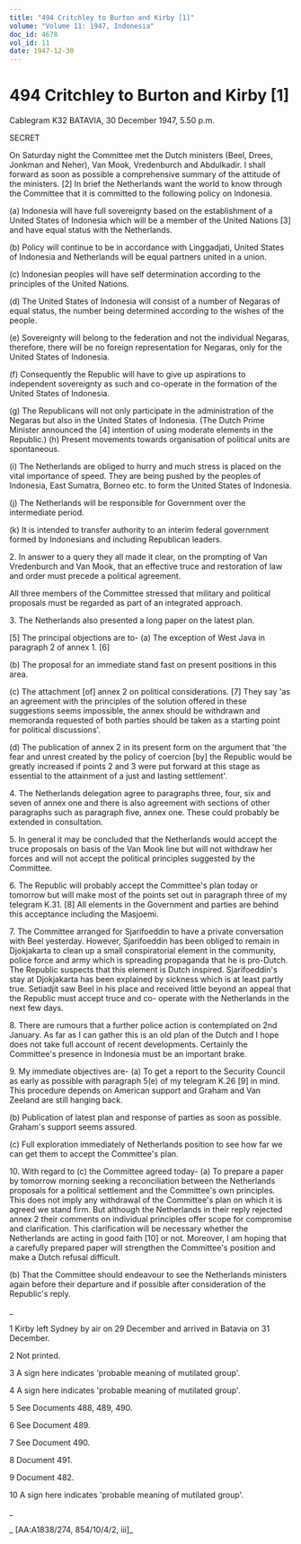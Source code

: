 ```yaml
---
title: "494 Critchley to Burton and Kirby [1]"
volume: "Volume 11: 1947, Indonesia"
doc_id: 4678
vol_id: 11
date: 1947-12-30
---
```


# 494 Critchley to Burton and Kirby [1]

Cablegram K32 BATAVIA, 30 December 1947, 5.50 p.m.

SECRET

On Saturday night the Committee met the Dutch ministers (Beel, Drees, Jonkman and Neher), Van Mook, Vredenburch and Abdulkadir. I shall forward as soon as possible a comprehensive summary of the attitude of the ministers. [2] In brief the Netherlands want the world to know through the Committee that it is committed to the following policy on Indonesia.

(a) Indonesia will have full sovereignty based on the establishment of a United States of Indonesia which will be a member of the United Nations [3] and have equal status with the Netherlands.

(b) Policy will continue to be in accordance with Linggadjati, United States of Indonesia and Netherlands will be equal partners united in a union.

(c) Indonesian peoples will have self determination according to the principles of the United Nations.

(d) The United States of Indonesia will consist of a number of Negaras of equal status, the number being determined according to the wishes of the people.

(e) Sovereignty will belong to the federation and not the individual Negaras, therefore, there will be no foreign representation for Negaras, only for the United States of Indonesia.

(f) Consequently the Republic will have to give up aspirations to independent sovereignty as such and co-operate in the formation of the United States of Indonesia.

(g) The Republicans will not only participate in the administration of the Negaras but also in the United States of Indonesia. (The Dutch Prime Minister announced the [4] intention of using moderate elements in the Republic.) (h) Present movements towards organisation of political units are spontaneous.

(i) The Netherlands are obliged to hurry and much stress is placed on the vital importance of speed. They are being pushed by the peoples of Indonesia, East Sumatra, Borneo etc. to form the United States of Indonesia.

(j) The Netherlands will be responsible for Government over the intermediate period.

(k) It is intended to transfer authority to an interim federal government formed by Indonesians and including Republican leaders.

2\. In answer to a query they all made it clear, on the prompting of Van Vredenburch and Van Mook, that an effective truce and restoration of law and order must precede a political agreement.

All three members of the Committee stressed that military and political proposals must be regarded as part of an integrated approach.

3\. The Netherlands also presented a long paper on the latest plan.

[5] The principal objections are to- (a) The exception of West Java in paragraph 2 of annex 1. [6]

(b) The proposal for an immediate stand fast on present positions in this area.

(c) The attachment [of] annex 2 on political considerations. [7] They say 'as an agreement with the principles of the solution offered in these suggestions seems impossible, the annex should be withdrawn and memoranda requested of both parties should be taken as a starting point for political discussions'.

(d) The publication of annex 2 in its present form on the argument that 'the fear and unrest created by the policy of coercion [by] the Republic would be greatly increased if points 2 and 3 were put forward at this stage as essential to the attainment of a just and lasting settlement'.

4\. The Netherlands delegation agree to paragraphs three, four, six and seven of annex one and there is also agreement with sections of other paragraphs such as paragraph five, annex one. These could probably be extended in consultation.

5\. In general it may be concluded that the Netherlands would accept the truce proposals on basis of the Van Mook line but will not withdraw her forces and will not accept the political principles suggested by the Committee.

6\. The Republic will probably accept the Committee's plan today or tomorrow but will make most of the points set out in paragraph three of my telegram K.31. [8] All elements in the Government and parties are behind this acceptance including the Masjoemi.

7\. The Committee arranged for Sjarifoeddin to have a private conversation with Beel yesterday. However, Sjarifoeddin has been obliged to remain in Djokjakarta to clean up a small conspiratorial element in the community, police force and army which is spreading propaganda that he is pro-Dutch. The Republic suspects that this element is Dutch inspired. Sjarifoeddin's stay at Djokjakarta has been explained by sickness which is at least partly true. Setiadjit saw Beel in his place and received little beyond an appeal that the Republic must accept truce and co- operate with the Netherlands in the next few days.

8\. There are rumours that a further police action is contemplated on 2nd January. As far as I can gather this is an old plan of the Dutch and I hope does not take full account of recent developments. Certainly the Committee's presence in Indonesia must be an important brake.

9\. My immediate objectives are- (a) To get a report to the Security Council as early as possible with paragraph 5(e) of my telegram K.26 [9] in mind. This procedure depends on American support and Graham and Van Zeeland are still hanging back.

(b) Publication of latest plan and response of parties as soon as possible. Graham's support seems assured.

(c) Full exploration immediately of Netherlands position to see how far we can get them to accept the Committee's plan.

10\. With regard to (c) the Committee agreed today- (a) To prepare a paper by tomorrow morning seeking a reconciliation between the Netherlands proposals for a political settlement and the Committee's own principles. This does not imply any withdrawal of the Committee's plan on which it is agreed we stand firm. But although the Netherlands in their reply rejected annex 2 their comments on individual principles offer scope for compromise and clarification. This clarification will be necessary whether the Netherlands are acting in good faith [10] or not. Moreover, I am hoping that a carefully prepared paper will strengthen the Committee's position and make a Dutch refusal difficult.

(b) That the Committee should endeavour to see the Netherlands ministers again before their departure and if possible after consideration of the Republic's reply.

_

1 Kirby left Sydney by air on 29 December and arrived in Batavia on 31 December.

2 Not printed.

3 A sign here indicates 'probable meaning of mutilated group'.

4 A sign here indicates 'probable meaning of mutilated group'.

5 See Documents 488, 489, 490.

6 See Document 489.

7 See Document 490.

8 Document 491.

9 Document 482.

10 A sign here indicates 'probable meaning of mutilated group'.

_

_ [AA:A1838/274, 854/10/4/2, iii]_
